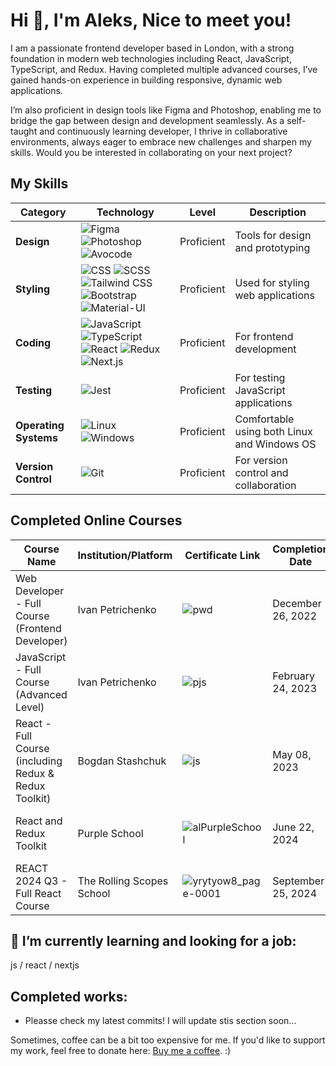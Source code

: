# Hi 👋, I'm Aleks, Nice to meet you!
<p>I am a passionate frontend developer based in London, with a strong foundation in modern web technologies including React, JavaScript, TypeScript, and Redux. Having completed multiple advanced courses, I’ve gained hands-on experience in building responsive, dynamic web applications.</p> 
	<p></p>I’m also proficient in design tools like Figma and Photoshop, enabling me to bridge the gap between design and development seamlessly. As a self-taught and continuously learning developer, I thrive in collaborative environments, always eager to embrace new challenges and sharpen my skills. Would you be interested in collaborating on your next project?</p>

## My Skills

| Category       | Technology                                                                                                                                          | Level        | Description                                      |
|----------------|-----------------------------------------------------------------------------------------------------------------------------------------------------|--------------|--------------------------------------------------|
| **Design**     | ![Figma](https://img.shields.io/badge/Figma-F24E1E?style=for-the-badge&logo=figma&logoColor=white) ![Photoshop](https://img.shields.io/badge/Photoshop-31A8FF?style=for-the-badge&logo=adobephotoshop&logoColor=white) ![Avocode](https://img.shields.io/badge/Avocode-1D1D1D?style=for-the-badge&logo=avocode&logoColor=white) | Proficient       | Tools for design and prototyping                 |
| **Styling**    | ![CSS](https://img.shields.io/badge/CSS-1572B6?style=for-the-badge&logo=css3&logoColor=white) ![SCSS](https://img.shields.io/badge/SCSS-CC6699?style=for-the-badge&logo=sass&logoColor=white) ![Tailwind CSS](https://img.shields.io/badge/Tailwind%20CSS-06B6D4?style=for-the-badge&logo=tailwind-css&logoColor=white) ![Bootstrap](https://img.shields.io/badge/Bootstrap-7952B3?style=for-the-badge&logo=bootstrap&logoColor=white) ![Material-UI](https://img.shields.io/badge/Material--UI-0081CB?style=for-the-badge&logo=mui&logoColor=white) | Proficient    | Used for styling web applications                  |
| **Coding**     | ![JavaScript](https://img.shields.io/badge/JavaScript-F7DF1E?style=for-the-badge&logo=javascript&logoColor=black) ![TypeScript](https://img.shields.io/badge/TypeScript-007ACC?style=for-the-badge&logo=typescript&logoColor=white) ![React](https://img.shields.io/badge/React-61DAFB?style=for-the-badge&logo=react&logoColor=black) ![Redux](https://img.shields.io/badge/Redux-764ABC?style=for-the-badge&logo=redux&logoColor=white) ![Next.js](https://img.shields.io/badge/Next.js-000000?style=for-the-badge&logo=next.js&logoColor=white) | Proficient    | For frontend development                          |
| **Testing**    | ![Jest](https://img.shields.io/badge/Jest-C21325?style=for-the-badge&logo=jest&logoColor=white) | Proficient    | For testing JavaScript applications                |
| **Operating Systems** | ![Linux](https://img.shields.io/badge/Linux-FCC624?style=for-the-badge&logo=linux&logoColor=black) ![Windows](https://img.shields.io/badge/Windows-0078D6?style=for-the-badge&logo=windows&logoColor=white) | Proficient    | Comfortable using both Linux and Windows OS      |
| **Version Control** | ![Git](https://img.shields.io/badge/Git-F05032?style=for-the-badge&logo=git&logoColor=white) | Proficient    | For version control and collaboration              |

## Completed Online Courses

| Course Name                                                | Institution/Platform      | Certificate Link                              | Completion Date  | Description                                   |
|-----------------------------------------------------------|---------------------------|-----------------------------------------------|------------------|-----------------------------------------------|
| Web Developer - Full Course (Frontend Developer)           | Ivan Petrichenko          | ![pwd](https://github.com/user-attachments/assets/f9b64e77-ae6a-4917-85d2-13595f75b861)  | December 26, 2022 | Full frontend development course. |
| JavaScript - Full Course (Advanced Level)                  | Ivan Petrichenko          | ![pjs](https://github.com/user-attachments/assets/ba163a31-3fa3-4fab-a95f-4d0ed4de9662) | February 24, 2023 | Advanced JavaScript concepts and techniques.  |
| React - Full Course (including Redux & Redux Toolkit)     | Bogdan Stashchuk         | ![js](https://github.com/user-attachments/assets/2e56b3a1-ab83-448b-86fc-971022648b8c) | May 08, 2023     | Comprehensive course covering React and Redux. |
| React and Redux Toolkit                                    | Purple School             | ![alPurpleSchool](https://github.com/user-attachments/assets/62f51717-a2dd-40cd-9c7d-a59afff7cdca) | June 22, 2024    | In-depth training on React and Redux Toolkit. |
| REACT 2024 Q3 - Full React Course                          | The Rolling Scopes School |   ![yrytyow8_page-0001](https://github.com/user-attachments/assets/c569c8b3-dbf9-48db-8bf0-3af2b4313e32) | September 25, 2024 | Complete React course focusing on Q3 2024 updates. |


## 🔭 I’m currently learning and looking for a job: 
js / react / nextjs 

## Completed works: 
<ul>
	<li>Pleasse check my latest commits! I will update stis section soon...</li>
</ul>

Sometimes, coffee can be a bit too expensive for me. If you'd like to support my work, feel free to donate here: <a href="https://www.buymeacoffee.com/agsfinksn">Buy me a coffee</a>. :)


